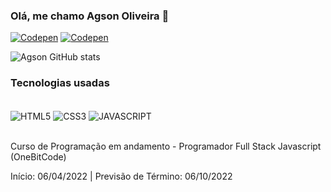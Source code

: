 ### Olá, me chamo Agson Oliveira 📌

[![Codepen](https://img.shields.io/badge/LinkedIn-0077B5?style=for-the-badge&logo=linkedin&logoColor=white)](https://www.linkedin.com/in/agson-oliveira-38b059229)
[![Codepen](https://img.shields.io/badge/Codepen-000000?style=for-the-badge&logo=codepen&logoColor=white)](https://codepen.io/agsonolv)

![Agson GitHub stats](https://github-readme-stats.vercel.app/api?username=agsonolv&show_icons=true&theme=dark)

### Tecnologias usadas

<div style="display: inline_block"><br/>
  <img align="center" alt="HTML5" src="https://img.shields.io/badge/HTML5-E34F26?style=for-the-badge&logo=html5&logoColor=white"/>
  <img align="center" alt="CSS3" src="https://img.shields.io/badge/CSS3-1572B6?style=for-the-badge&logo=css3&logoColor=white"/>
  <img align="center" alt="JAVASCRIPT" src="https://img.shields.io/badge/JavaScript-323330?style=for-the-badge&logo=javascript&logoColor=F7DF1E"/>
</div><br/>

Curso de Programação em andamento - Programador Full Stack Javascript (OneBitCode)

Início: 06/04/2022 | Previsão de Término: 06/10/2022
